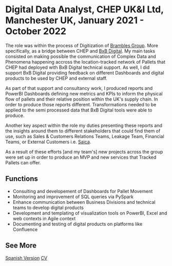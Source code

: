 # Digital Data Analyst, CHEP UK&I Ltd, Manchester UK, January 2021 - October 2022

The role was within the process of  Digitization of [Brambles Group](https://www.brambles.com/). More specifically, as a bridge between CHEP and [BxB Digital](https://www.chep.com/us/en/bxb-digital). My main tasks consisted on making possible the communication of Complex Data and Phenomena happening accross the location-tracked network of Pallets that CHEP had deployed with BxB Digital technical support. As well, I did support BxB Digital providing feedback on different Dashboards and digital products to be used by CHEP and external staff.

As part of that support and consultancy work, I produced reports and PowerBI Dashboards defining new metrics  and KPIs to inform the physical flow of pallets and their relative position within the UK's supply chain. In order to produce those reports different. Transformations needed to be applied to the semi processed data that BxB Digital tools were able to produce. 

Another key aspect within the role my duties presenting these reports and the insights around them to different stakeholders that could find them of use, such  as Sales & Customers Relations Teams, Leakage Team, Financial Teams, or External Customers i.e. [Saica](https://www.saica.com/en/). 

As a result of these efforts [and my team's] new projects across the group were set up in order to produce an MVP and new services that Tracked Pallets can offer.



## Functions

-	Consulting and developement of Dashboards for Pallet Movement
-	Monitoring and improvement of SQL queries via PySpark
-	Enhance communication between Business Divisions and technical teams to develop digital products
-	Development and templating of visualization tools on PowerBI, Excel and web contexts in Agile context
-	Documenting and testing of digital products on platforms like Confluence

## See More

[Spanish Version](.AnalistadeDatosDigitales)
[CV](.README.md)